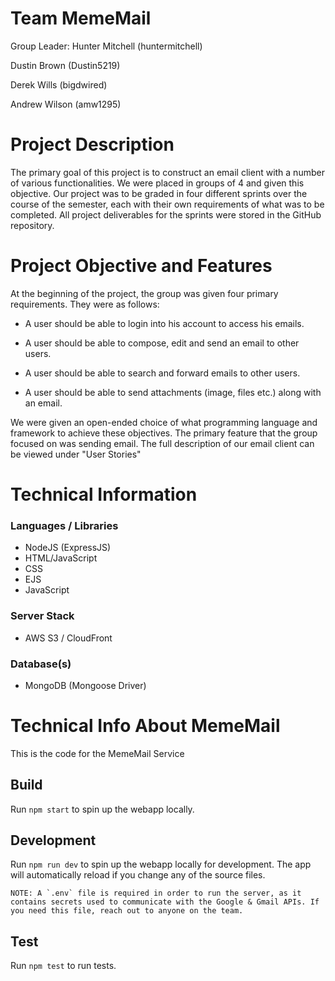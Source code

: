 # Team MemeMail

Group Leader: Hunter Mitchell (huntermitchell)

Dustin Brown (Dustin5219)

Derek Wills (bigdwired)

Andrew Wilson (amw1295)

# Project Description

The primary goal of this project is to construct an email client with a number of various functionalities. We were placed in groups of 4 and given this objective. Our project was to be graded in four different sprints over the course of the semester, each with their own requirements of what was to be completed. All project deliverables for the sprints were stored in the GitHub repository.

# Project Objective and Features
At the beginning of the project, the group was given four primary requirements. They were as follows:

- A user should be able to login into his account to access his emails.

- A user should be able to compose, edit and send an email to other users.

- A user should be able to search and forward emails to other users.

- A user should be able to send attachments (image, files etc.) along with an email.

We were given an open-ended choice of what programming language and framework to achieve these objectives. The primary feature that the group focused on was sending email. The full description of our email client can be viewed under "User Stories"

# Technical Information
### Languages / Libraries
- NodeJS (ExpressJS)
- HTML/JavaScript
- CSS
- EJS
- JavaScript

### Server Stack
- AWS S3 / CloudFront

### Database(s)
- MongoDB (Mongoose Driver)

# Technical Info About MemeMail

This is the code for the MemeMail Service

## Build
Run `npm start` to spin up the webapp locally.

## Development
Run `npm run dev` to spin up the webapp locally for development. The app will automatically reload if you change any of the source files.

```
NOTE: A `.env` file is required in order to run the server, as it contains secrets used to communicate with the Google & Gmail APIs. If you need this file, reach out to anyone on the team.
```

## Test
Run `npm test` to run tests.